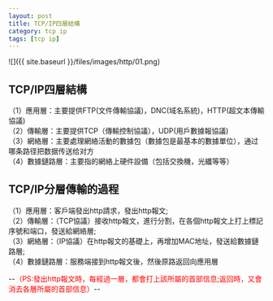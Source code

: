 ```yaml
---
layout: post
title: TCP/IP四層結構
category: tcp ip
tags: [tcp ip]
---
```


![]({{ site.baseurl }}/files/images/http/01.png)  

## TCP/IP四層結構  

（1）應用層：主要提供FTP(文件傳輸協議)，DNC(域名系統)，HTTP(超文本傳輸協議)  
（2）傳輸層：主要提供TCP（傳輸控制協議），UDP(用戶數據報協議)  
（3）網絡層：主要處理網絡活動的數據包（數據包是最基本的數據單位），通过哪条路径把数据传送给对方             
（4）數據鏈路層：主要指的網絡上硬件設備（包括交換機，光纖等等）  

## TCP/IP分層傳輸的過程 

（1）應用層：客戶端發出http請求，發出http報文;  
（2）傳輸層：（TCP協議）接收http報文，進行分割，在各個http報文上打上標記序號和端口，發送給網絡層;  
（3）網絡層：（IP協議）在http報文的基礎上，再增加MAC地址，發送給數據鏈路層;  
（4）數據鏈路層：服務端接到http報文後，然後原路返回向應用層  

--<font style="color:red">（PS:發出http報文時，每經過一層，都會打上該所屬的首部信息;返回時，又會消去各層所屬的首部信息）</font>--










